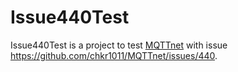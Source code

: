 Issue440Test
====================================

Issue440Test is a project to test [MQTTnet](https://github.com/chkr1011/MQTTnet) with issue https://github.com/chkr1011/MQTTnet/issues/440.